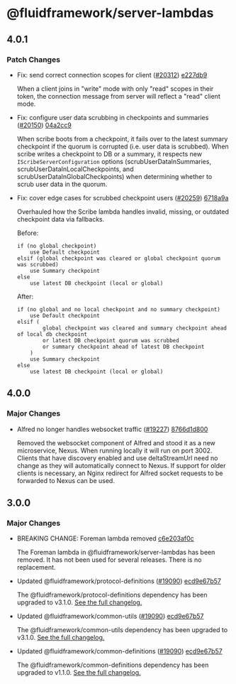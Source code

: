 # @fluidframework/server-lambdas

## 4.0.1

### Patch Changes

-   Fix: send correct connection scopes for client ([#20312](https://github.com/microsoft/FluidFramework/issues/20312)) [e227db9](https://github.com/microsoft/FluidFramework/commit/e227db94bcab68e05087526c02ea4cca02ee4cea)

    When a client joins in "write" mode with only "read" scopes in their token, the connection message from server will reflect a "read" client mode.

-   Fix: configure user data scrubbing in checkpoints and summaries ([#20150](https://github.com/microsoft/FluidFramework/issues/20150)) [04a2cc9](https://github.com/microsoft/FluidFramework/commit/04a2cc9ee88d4dbfc14bf44320456aa01749990c)

    When scribe boots from a checkpoint, it fails over to the latest summary checkpoint if the quorum is corrupted (i.e. user data is scrubbed).
    When scribe writes a checkpoint to DB or a summary, it respects new `IScribeServerConfiguration` options (scrubUserDataInSummaries, scrubUserDataInLocalCheckpoints, and scrubUserDataInGlobalCheckpoints) when determining whether to scrub user data in the quorum.

-   Fix: cover edge cases for scrubbed checkpoint users ([#20259](https://github.com/microsoft/FluidFramework/issue/20259)) [6718a9a](https://github.com/microsoft/FluidFramework/commit/6718a9a1707d6a5bcc573acbb2d154b8840c4b72)

    Overhauled how the Scribe lambda handles invalid, missing, or outdated checkpoint data via fallbacks.

    Before:

    ```
    if (no global checkpoint)
        use Default checkpoint
    elsif (global checkpoint was cleared or global checkpoint quorum was scrubbed)
        use Summary checkpoint
    else
        use latest DB checkpoint (local or global)
    ```

    After:

    ```
    if (no global and no local checkpoint and no summary checkpoint)
        use Default checkpoint
    elsif (
            global checkpoint was cleared and summary checkpoint ahead of local db checkpoint
            or latest DB checkpoint quorum was scrubbed
            or summary checkpoint ahead of latest DB checkpoint
        )
        use Summary checkpoint
    else
        use latest DB checkpoint (local or global)
    ```

## 4.0.0

### Major Changes

-   Alfred no longer handles websocket traffic ([#19227](https://github.com/microsoft/FluidFramework/issues/19227)) [8766d1d800](https://github.com/microsoft/FluidFramework/commits/8766d1d800b8e04c4000b36d794a729736f462ba)

    Removed the websocket component of Alfred and stood it as a new microservice, Nexus. When running locally it will run on port 3002. Clients that have discovery enabled and use deltaStreamUrl need no change as they will automatically connect to Nexus. If support for older clients is necessary, an Nginx redirect for Alfred socket requests to be forwarded to Nexus can be used.

## 3.0.0

### Major Changes

-   BREAKING CHANGE: Foreman lambda removed [c6e203af0c](https://github.com/microsoft/FluidFramework/commits/c6e203af0c4e1ed431d15b7e7892f7f8e3342b8b)

    The Foreman lambda in @fluidframework/server-lambdas has been removed. It has not been used for several releases. There
    is no replacement.

-   Updated @fluidframework/protocol-definitions ([#19090](https://github.com/microsoft/FluidFramework/issues/19090)) [ecd9e67b57](https://github.com/microsoft/FluidFramework/commits/ecd9e67b5748415ad93c6273047fdcca457b3a14)

    The @fluidframework/protocol-definitions dependency has been upgraded to v3.1.0.
    [See the full changelog.](https://github.com/microsoft/FluidFramework/blob/main/common/lib/protocol-definitions/CHANGELOG.md#310)

-   Updated @fluidframework/common-utils ([#19090](https://github.com/microsoft/FluidFramework/issues/19090)) [ecd9e67b57](https://github.com/microsoft/FluidFramework/commits/ecd9e67b5748415ad93c6273047fdcca457b3a14)

    The @fluidframework/common-utils dependency has been upgraded to v3.1.0.
    [See the full changelog.](https://github.com/microsoft/FluidFramework/blob/main/common/lib/common-utils/CHANGELOG.md#310)

-   Updated @fluidframework/common-definitions ([#19090](https://github.com/microsoft/FluidFramework/issues/19090)) [ecd9e67b57](https://github.com/microsoft/FluidFramework/commits/ecd9e67b5748415ad93c6273047fdcca457b3a14)

    The @fluidframework/common-definitions dependency has been upgraded to v1.1.0.
    [See the full changelog.](https://github.com/microsoft/FluidFramework/blob/main/common/lib/common-definitions/CHANGELOG.md#110)
